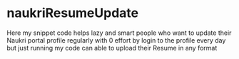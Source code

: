 # naukriResumeUpdate
Here my snippet code helps lazy and smart people who want to update their Naukri portal profile regularly with 0 effort by login to the profile every day but just running my code can able to upload their Resume in any format  
